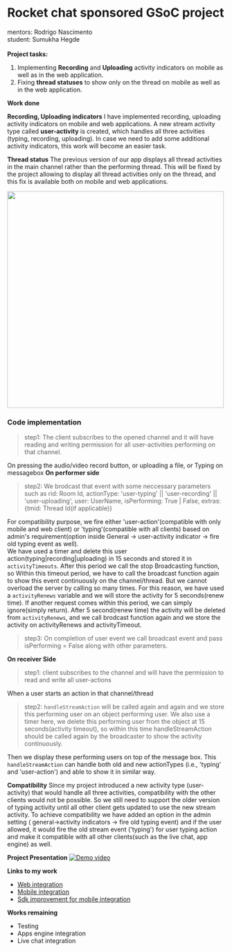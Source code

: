 # Rocket chat sponsored GSoC project
mentors: Rodrigo Nascimento\
student: Sumukha Hegde \
\
**Project tasks:**

1.  Implementing **Recording** and **Uploading** activity indicators on mobile as well as in the web application.
2.  Fixing **thread statuses** to show only on the thread on mobile as well as in the web application.

**Work done**

**Recording, Uploading indicators**
I have implemented recording, uploading activity indicators on mobile and web applications. A new stream activity type called **user-activity** is created, which handles all three activities (typing, recording, uploading). In case we need to add some additional activity indicators, this work will become an easier task.

**Thread status**
The previous version of our app displays all thread activities in the main channel rather than the performing thread. This will be fixed by the project allowing to display all thread activities only on the thread, and this fix is available both on mobile and web applications.

<img src="https://user-images.githubusercontent.com/23723464/129456739-3bd10fa6-baaf-4241-9935-2346adf67a76.png" width="500px">

### Code implementation

> step1: The client subscribes to the opened channel and it will have reading and writing permission for all user-activities performing on that channel.

On pressing the audio/video record button, or uploading a file, or Typing on messagebox __On performer side__
> step2:  We brodcast that event with some neccessary parameters such as
rid: Room Id, actionType: 'user-typing' || 'user-recording' || 'user-uploading', user: UserName, isPerforming: True | False, extras: {tmid: Thread Id(if applicable)}

For compatibility purpose, we fire either 'user-action'(compatible with only mobile and web client) or 'typing'(compatible with all clients) based on admin's requirement(option inside General -> user-activity indicator -> fire old typing event as well). \
We have used a timer and delete this user action(typing|recording|uploading) in 15 seconds and stored it in `activityTimeouts`. After this period we call the stop Broadcasting function, so Within this timeout period, we have to call the broadcast function again to show this event continuously on the channel/thread. But we cannot overload the server by calling so many times. For this reason, we have used a `activityRenews` variable and we will store the activity for 5 seconds(renew time). If another request comes within this period, we can simply ignore(simply return). After 5 second(renew time) the activity will be deleted from `activityRenews`, and we call brodcast function again and we store the activity on activityRenews and activityTimeout.
> step3: On completion of user event we call broadcast event and pass isPerforming = False along with other parameters.

__On receiver Side__
> step1: client subscribes to the channel and will have the permission to read and write all user-actions

When a user starts an action in that channel/thread
> step2: `handleStreamAction` will be called again and again and we store this performing user on an object performing user. We also use a timer here, we delete this performing user from the object at 15 seconds(activity timeout), so within this time handleStreamAction should be called again by the broadcaster to show the activity continuously.

Then we display these performing users on top of the message box. This `handleStreamAction` can handle both old and new actionTypes (i.e., 'typing' and 'user-action') and able to show it in similar way.


**Compatibility**
Since my project introduced a new activity type (user-activity) that would handle all three activities, compatibility with the other clients would not be possible. So we still need to support the older version of typing activity until all other client gets updated to use the new stream activity. To achieve compatibility we have added an option in the admin setting ( general->activity indicators -> fire old typing event) and if the user allowed, it would fire the old stream event ('typing') for user typing action and make it compatible with all other clients(such as the live chat, app engine) as well.

**Project Presentation**
[![Demo video](https://user-images.githubusercontent.com/23723464/130473548-d8840317-5f1a-48fb-a18d-ea456093d0f1.png)](https://youtu.be/NMmr-WNDZEY)


**Links to my work**
* [Web integration](https://github.com/RocketChat/Rocket.Chat/pull/22392/files)
* [Mobile integration](https://github.com/RocketChat/Rocket.Chat.ReactNative/pull/3243)
* [Sdk improvement for mobile integration](https://github.com/RocketChat/Rocket.Chat.js.SDK/pull/139)

**Works remaining**
* Testing
* Apps engine integration
* Live chat integration
